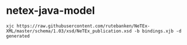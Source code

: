 # netex-java-model


```xjc https://raw.githubusercontent.com/rutebanken/NeTEx-XML/master/schema/1.03/xsd/NeTEx_publication.xsd -b bindings.xjb -d generated```
